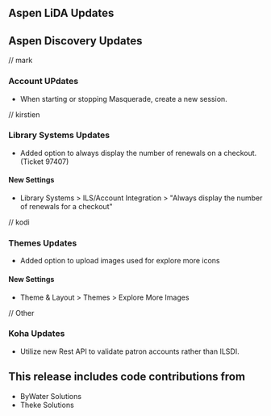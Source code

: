 ## Aspen LiDA Updates

## Aspen Discovery Updates
// mark
### Account UPdates
- When starting or stopping Masquerade, create a new session.

// kirstien
### Library Systems Updates
- Added option to always display the number of renewals on a checkout. (Ticket 97407)
<div markdown="1" class="settings">

#### New Settings
- Library Systems > ILS/Account Integration > "Always display the number of renewals for a checkout"
</div>

// kodi
### Themes Updates
- Added option to upload images used for explore more icons
<div markdown="1" class="settings">

#### New Settings
- Theme & Layout > Themes > Explore More Images

// Other
### Koha Updates
- Utilize new Rest API to validate patron accounts rather than ILSDI. 

## This release includes code contributions from
- ByWater Solutions
- Theke Solutions
</div>